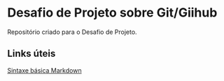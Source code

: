 # Desafio de Projeto sobre Git/Giihub
Repositório criado para o Desafio de Projeto.

## Links úteis
[Sintaxe básica Markdown](https://www.markdownguide.org/)
